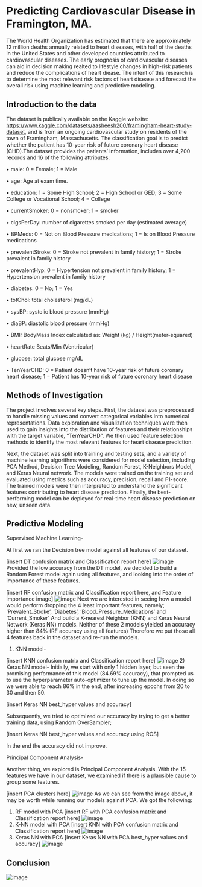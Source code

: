 # Predicting Cardiovascular Disease in Framington, MA. 

The World Health Organization has estimated that there are approximately 12 million deaths annually related to heart diseases, with half of the deaths in the United States and other developed countries attributed to cardiovascular diseases. The early prognosis of cardiovascular diseases can aid in decision making realted to lifestyle changes in high-risk patients and reduce the complications of heart diease. The intent of this research is to determine the most relevant risk factors of heart disease and forecast the overall risk using machine learning and predictive modeling.

## Introduction to the data
The dataset is publically available on the Kaggle website: https://www.kaggle.com/datasets/aasheesh200/framingham-heart-study-dataset, and is from an ongoing cardiovascular study on residents of the town of Framingham, Massachusetts. The classification goal is to predict whether the patient has 10-year risk of future coronary heart disease (CHD).The dataset provides the patients’ information, includes over 4,200 records and 16 of the following attributes:

•	male: 0 = Female; 1 = Male

•	age: Age at exam time.

•	education: 1 = Some High School; 2 = High School or GED; 3 = Some College or Vocational School; 4 = College

•	currentSmoker: 0 = nonsmoker; 1 = smoker

•	cigsPerDay: number of cigarettes smoked per day (estimated average)

•	BPMeds: 0 = Not on Blood Pressure medications; 1 = Is on Blood Pressure medications

•	prevalentStroke: 0 = Stroke not prevalent in family history; 1 = Stroke prevalent in family history

•	prevalentHyp: 0 = Hypertension not prevalent in family history; 1 = Hypertension prevalent in family history

•	diabetes: 0 = No; 1 = Yes

•	totChol: total cholesterol (mg/dL)

•	sysBP: systolic blood pressure (mmHg)

•	diaBP: diastolic blood pressure (mmHg)

•	BMI: BodyMass Index calculated as: Weight (kg) / Height(meter-squared)

•	heartRate Beats/Min (Ventricular)

•	glucose: total glucose mg/dL

•	TenYearCHD: 0 = Patient doesn’t have 10-year risk of future coronary heart disease; 1 = Patient has 10-year risk of future coronary heart disease

## Methods of Investigation
The project involves several key steps. First, the dataset was preprocessed to handle missing values and convert categorical variables into numerical representations. Data exploration and visualization techniques were then used to gain insights into the distribution of features and their relationships with the target variable, “TenYearCHD”. We then used feature selection methods to identify the most relevant features for heart disease prediction.

Next, the dataset was split into training and testing sets, and a variety of machine learning algorithms were considered for model selection, including PCA Method, Decision Tree Modeling, Random Forest, K-Neighbors Model, and Keras Neural network. The models were trained on the training set and evaluated using metrics such as accuracy, precision, recall and F1-score. The trained models were then interpreted to understand the significant features contributing to heart disease prediction. Finally, the best-performing model can be deployed for real-time heart disease prediction on new, unseen data.

## Predictive Modeling
Supervised Machine Learning-

At first we ran the Decision tree model against all features of our dataset.

[insert DT confusion matrix and Classification report here]
![image](https://github.com/Gorbulin1989/Project-4/blob/main/Supervised%20Methods%20-%20DTM.png)
Provided the low accuracy from the DT model, we decided to build a Random Forest model again using all features, and looking into the order of importance of these features.

[insert RF confusion matrix and Classification report here, and Feature importance image]
![image](https://github.com/Gorbulin1989/Project-4/blob/main/Supervised%20Methods%20-%20RF%20-%20PCA.png)
Next we are interested in seeing how a model would perform dropping the 4 least important features, namely; ‘Prevalent_Stroke’, ‘Diabetes’, ‘Blood_Pressure_Medications’ and ‘Current_Smoker’ And build a K-nearest Neighbor (KNN) and Keras Neural Network (Keras NN) models.
Neither of these 2 models yielded an accuracy higher than 84% (RF accuracy using all features)
Therefore we put those all 4 features back in the dataset and re-run the models.
1) KNN model-

[insert KNN confusion matrix and Classification report here]
![image](https://github.com/Gorbulin1989/Project-4/blob/main/Supervised%20Methods%20-%20KNN.png)
2) Keras NN model-
Initially, we start with only 1 hidden layer, but seen the promising performance of this model (84.69% accuracy), that prompted us to use the hyperparameter auto-optimizer to tune up the model. In doing so we were able to reach 86% in the end, after increasing epochs from 20 to 30 and then 50.

[insert Keras NN best_hyper values and accuracy]

Subsequently, we tried to optimized our accuracy by trying to get a better training data, using Random OverSampler;

[insert Keras NN best_hyper values and accuracy using ROS]

 In the end the accuracy did not improve.

Principal Component Analysis-

Another thing, we explored is Principal Component Analysis. With the 15 features we have in our dataset, we examined if there is a plausible cause to group some features.

[insert PCA clusters here]
![image](https://github.com/Gorbulin1989/Project-4/blob/main/Unsupervised%20Methods%20-%20PCA.png)
As we can see from the image above, it may be worth while running our models against PCA.
We got the following:

1) RF model with PCA
[insert RF with PCA confusion matrix and Classification report here]
![image](https://github.com/Gorbulin1989/Project-4/blob/main/Supervised%20Methods%20-%20RF%20-%20PCA.png)
2) K-NN model with PCA
[insert KNN with PCA confusion matrix and Classification report here]
![image](https://github.com/Gorbulin1989/Project-4/blob/main/Supervised%20Methods%20-%20KNN%20-%20PCA.png)
3) Keras NN with PCA
[insert Keras NN with PCA best_hyper values and accuracy]
![image](https://github.com/Gorbulin1989/Project-4/blob/main/Supervised%20Methods%20-%20KNN%20-%20PCA.png)

## Conclusion
![image](https://github.com/Gorbulin1989/Project-4/blob/main/Model%20Accuracy.png)



